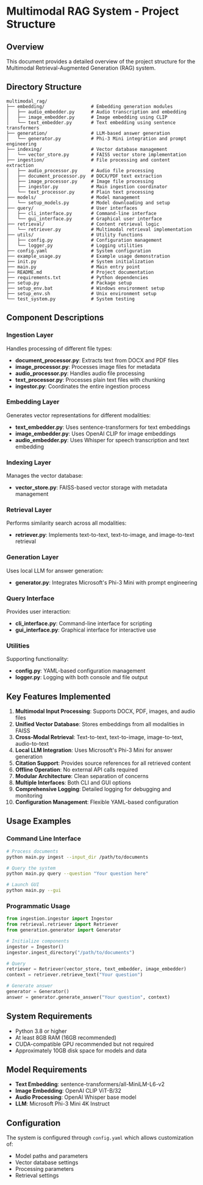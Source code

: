 # Multimodal RAG System - Project Structure

## Overview
This document provides a detailed overview of the project structure for the Multimodal Retrieval-Augmented Generation (RAG) system.

## Directory Structure
```
multimodal_rag/
├── embedding/                 # Embedding generation modules
│   ├── audio_embedder.py      # Audio transcription and embedding
│   ├── image_embedder.py      # Image embedding using CLIP
│   └── text_embedder.py       # Text embedding using sentence transformers
├── generation/                # LLM-based answer generation
│   └── generator.py           # Phi-3 Mini integration and prompt engineering
├── indexing/                  # Vector database management
│   └── vector_store.py        # FAISS vector store implementation
├── ingestion/                 # File processing and content extraction
│   ├── audio_processor.py     # Audio file processing
│   ├── document_processor.py  # DOCX/PDF text extraction
│   ├── image_processor.py     # Image file processing
│   ├── ingestor.py            # Main ingestion coordinator
│   └── text_processor.py      # Plain text processing
├── models/                    # Model management
│   └── setup_models.py        # Model downloading and setup
├── query/                     # User interfaces
│   ├── cli_interface.py       # Command-line interface
│   └── gui_interface.py       # Graphical user interface
├── retrieval/                 # Content retrieval logic
│   └── retriever.py           # Multimodal retrieval implementation
├── utils/                     # Utility functions
│   ├── config.py              # Configuration management
│   └── logger.py              # Logging utilities
├── config.yaml                # System configuration
├── example_usage.py           # Example usage demonstration
├── init.py                    # System initialization
├── main.py                    # Main entry point
├── README.md                  # Project documentation
├── requirements.txt           # Python dependencies
├── setup.py                   # Package setup
├── setup_env.bat              # Windows environment setup
├── setup_env.sh               # Unix environment setup
└── test_system.py             # System testing
```

## Component Descriptions

### Ingestion Layer
Handles processing of different file types:
- **document_processor.py**: Extracts text from DOCX and PDF files
- **image_processor.py**: Processes image files for metadata
- **audio_processor.py**: Handles audio file processing
- **text_processor.py**: Processes plain text files with chunking
- **ingestor.py**: Coordinates the entire ingestion process

### Embedding Layer
Generates vector representations for different modalities:
- **text_embedder.py**: Uses sentence-transformers for text embeddings
- **image_embedder.py**: Uses OpenAI CLIP for image embeddings
- **audio_embedder.py**: Uses Whisper for speech transcription and text embedding

### Indexing Layer
Manages the vector database:
- **vector_store.py**: FAISS-based vector storage with metadata management

### Retrieval Layer
Performs similarity search across all modalities:
- **retriever.py**: Implements text-to-text, text-to-image, and image-to-text retrieval

### Generation Layer
Uses local LLM for answer generation:
- **generator.py**: Integrates Microsoft's Phi-3 Mini with prompt engineering

### Query Interface
Provides user interaction:
- **cli_interface.py**: Command-line interface for scripting
- **gui_interface.py**: Graphical interface for interactive use

### Utilities
Supporting functionality:
- **config.py**: YAML-based configuration management
- **logger.py**: Logging with both console and file output

## Key Features Implemented

1. **Multimodal Input Processing**: Supports DOCX, PDF, images, and audio files
2. **Unified Vector Database**: Stores embeddings from all modalities in FAISS
3. **Cross-Modal Retrieval**: Text-to-text, text-to-image, image-to-text, audio-to-text
4. **Local LLM Integration**: Uses Microsoft's Phi-3 Mini for answer generation
5. **Citation Support**: Provides source references for all retrieved content
6. **Offline Operation**: No external API calls required
7. **Modular Architecture**: Clean separation of concerns
8. **Multiple Interfaces**: Both CLI and GUI options
9. **Comprehensive Logging**: Detailed logging for debugging and monitoring
10. **Configuration Management**: Flexible YAML-based configuration

## Usage Examples

### Command Line Interface
```bash
# Process documents
python main.py ingest --input_dir /path/to/documents

# Query the system
python main.py query --question "Your question here"

# Launch GUI
python main.py --gui
```

### Programmatic Usage
```python
from ingestion.ingestor import Ingestor
from retrieval.retriever import Retriever
from generation.generator import Generator

# Initialize components
ingestor = Ingestor()
ingestor.ingest_directory("/path/to/documents")

# Query
retriever = Retriever(vector_store, text_embedder, image_embedder)
context = retriever.retrieve_text("Your question")

# Generate answer
generator = Generator()
answer = generator.generate_answer("Your question", context)
```

## System Requirements
- Python 3.8 or higher
- At least 8GB RAM (16GB recommended)
- CUDA-compatible GPU recommended but not required
- Approximately 10GB disk space for models and data

## Model Requirements
- **Text Embedding**: sentence-transformers/all-MiniLM-L6-v2
- **Image Embedding**: OpenAI CLIP ViT-B/32
- **Audio Processing**: OpenAI Whisper base model
- **LLM**: Microsoft Phi-3 Mini 4K Instruct

## Configuration
The system is configured through `config.yaml` which allows customization of:
- Model paths and parameters
- Vector database settings
- Processing parameters
- Retrieval settings